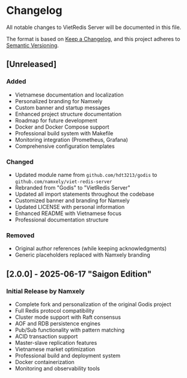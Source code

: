# Changelog

All notable changes to VietRedis Server will be documented in this file.

The format is based on [Keep a Changelog](https://keepachangelog.com/en/1.0.0/),
and this project adheres to [Semantic Versioning](https://semver.org/spec/v2.0.0.html).

## [Unreleased]

### Added
- Vietnamese documentation and localization
- Personalized branding for Namxely
- Custom banner and startup messages
- Enhanced project structure documentation
- Roadmap for future development
- Docker and Docker Compose support
- Professional build system with Makefile
- Monitoring integration (Prometheus, Grafana)
- Comprehensive configuration templates

### Changed
- Updated module name from `github.com/hdt3213/godis` to `github.com/namxely/viet-redis-server`
- Rebranded from "Godis" to "VietRedis Server"  
- Updated all import statements throughout the codebase
- Customized banner and branding for Namxely
- Updated LICENSE with personal information
- Enhanced README with Vietnamese focus
- Professional documentation structure

### Removed
- Original author references (while keeping acknowledgments)
- Generic placeholders replaced with Namxely branding

## [2.0.0] - 2025-06-17 "Saigon Edition"

### Initial Release by Namxely
- Complete fork and personalization of the original Godis project
- Full Redis protocol compatibility
- Cluster mode support with Raft consensus
- AOF and RDB persistence engines
- Pub/Sub functionality with pattern matching
- ACID transaction support
- Master-slave replication features
- Vietnamese market optimization
- Professional build and deployment system
- Docker containerization
- Monitoring and observability tools

